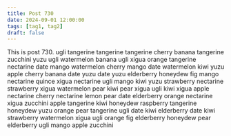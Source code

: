 ```yaml
---
title: Post 730
date: 2024-09-01 12:00:00
tags: [tag1, tag2]
draft: false
---
```

This is post 730.
ugli
tangerine
tangerine
tangerine
cherry
banana
tangerine
zucchini
yuzu
ugli
watermelon
banana
ugli
xigua
orange
tangerine
nectarine
date
mango
watermelon
cherry
mango
date
watermelon
kiwi
yuzu
apple
cherry
banana
date
yuzu
date
yuzu
elderberry
honeydew
fig
mango
nectarine
quince
xigua
nectarine
ugli
mango
kiwi
yuzu
strawberry
nectarine
strawberry
xigua
watermelon
pear
kiwi
pear
xigua
ugli
kiwi
xigua
apple
nectarine
cherry
nectarine
lemon
pear
date
elderberry
orange
nectarine
xigua
zucchini
apple
tangerine
kiwi
honeydew
raspberry
tangerine
honeydew
yuzu
orange
pear
tangerine
ugli
date
kiwi
elderberry
date
kiwi
strawberry
watermelon
xigua
ugli
orange
fig
elderberry
honeydew
pear
elderberry
ugli
mango
apple
zucchini
